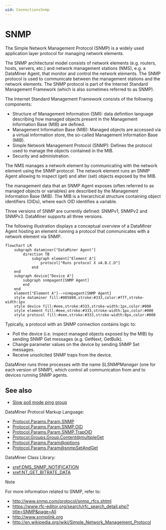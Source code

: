 ```yaml
---
uid: ConnectionsSnmp
---
```


# SNMP

The Simple Network Management Protocol (SNMP) is a widely used application layer protocol for managing network elements.

The SNMP architectural model consists of network elements (e.g. routers, hosts, servers, etc.) and network management stations (NMS), e.g. a DataMiner Agent, that monitor and control the network elements. The SNMP protocol is used to communicate between the management stations and the network elements. The SNMP protocol is part of the Internet Standard Management Framework (which is also sometimes referred to as SNMP).

The Internet Standard Management Framework consists of the following components:

- Structure of Management Information (SMI): data definition language describing how managed objects present in the Management Information Base (MIB) are defined.
- Management Information Base (MIB): Managed objects are accessed via a virtual information store, the so-called Management Information Base (MIB).
- Simple Network Management Protocol (SNMP): Defines the protocol used to manage the objects contained in the MIB.
- Security and administration.

The NMS manages a network element by communicating with the network element using the SNMP protocol. The network element runs an SNMP Agent allowing to inspect (get) and alter (set) objects exposed by the MIB.

The management data that an SNMP Agent exposes (often referred to as managed objects or variables) are described by the Management Information Base (MIB). The MIB is a hierarchical structure containing object identifiers (OIDs), where each OID identifies a variable.

Three versions of SNMP are currently defined: SNMPv1, SNMPv2 and SNMPv3. DataMiner supports all three versions.

The following illustration displays a conceptual overview of a DataMiner Agent hosting an element running a protocol that communicates with a network element via SNMP.

```mermaid
flowchart LR
    subgraph dataminer["DataMiner Agent"]
        direction TB
            subgraph element["Element A"]
                protocol["Runs protocol X vA.B.C.D"]
            end
    end
    subgraph device["Device A"]
        subgraph snmpagent[SNMP Agent]
        end
    end
    element["Element A"]-->snmpagent[SNMP Agent]
    style dataminer fill:#005880,stroke:#333,color:#fff,stroke-width:1px
    style device fill:#eee,stroke:#333,stroke-width:1px,color:#000
    style element fill:#eee,stroke:#333,stroke-width:1px,color:#000
    style protocol fill:#eee,stroke:#333,stroke-width:0px,color:#000
```

Typically, a protocol with an SNMP connection contains logic to:

- Poll the device (i.e. inspect managed objects exposed by the MIB) by sending SNMP Get messages (e.g. GetNext, GetBulk).
- Change parameter values on the device by sending SNMP Set messages.
- Receive unsolicited SNMP traps from the device.

DataMiner runs three processes with the name *SLSNMPManager* (one for each version of SNMP), which control all communication from and to devices running SNMP agents.

## See also

- [Slow poll mode ping group](xref:ConnectionsPingGroup)

DataMiner Protocol Markup Language:

- [Protocol.Params.Param.SNMP](xref:Protocol.Params.Param.SNMP)
- [Protocol.Params.Param.SNMP.OID](xref:Protocol.Params.Param.SNMP.OID)
- [Protocol.Params.Param.SNMP.TrapOID](xref:Protocol.Params.Param.SNMP.TrapOID)
- [Protocol.Groups.Group.Content@multipleGet](xref:Protocol.Groups.Group.Content-multipleGet)
- [Protocol.Params.Param@options](xref:Protocol.Params.Param-options)
- [Protocol.Params.Param@snmpSetAndGet](xref:Protocol.Params.Param-snmpSetAndGet)

DataMiner Class Library:

- <xref:DMS_SNMP_NOTIFICATION>
- <xref:NT_GET_BITRATE_DATA>

> [!NOTE]
> For more information related to SNMP, refer to:
>
> - <http://www.snmp.com/protocol/snmp_rfcs.shtml>
> - <https://www.rfc-editor.org/search/rfc_search_detail.php?title=SNMP&page=All>
> - <http://www.snmplink.org> 
> - <http://en.wikipedia.org/wiki/Simple_Network_Management_Protocol>
